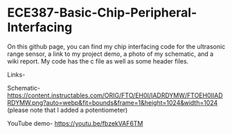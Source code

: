 # ECE387-Basic-Chip-Peripheral-Interfacing
On this github page, you can find my chip interfacing code for the ultrasonic range sensor, a link to my project demo, a photo of my schematic, and a wiki report. 
My code has the c file as well as some header files. 

Links-

Schematic- https://content.instructables.com/ORIG/FTO/EH0I/IADRDYMW/FTOEH0IIADRDYMW.png?auto=webp&fit=bounds&frame=1&height=1024&width=1024 (please note that I added a potentiometer)

YouTube demo- https://youtu.be/fbzekVAF6TM

